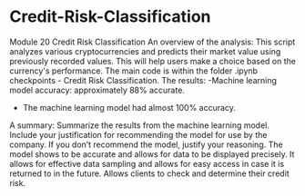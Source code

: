 # Credit-Risk-Classification
Module 20 Credit Risk Classification 
An overview of the analysis: This script analyzes various cryptocurrencies and predicts their market value using previously recorded values. This will help users make a choice based on the currency's performance.
The main code is within the folder .ipynb checkpoints - Credit Risk Classification.
The results: 
-Machine learning model accuracy: approximately 88% accurate.
- The machine learning model had almost 100% accuracy.

A summary: Summarize the results from the machine learning model. Include your justification for recommending the model for use by the company. If you don’t recommend the model, justify your reasoning.
The model shows to be accurate and allows for data to be displayed precisely. It allows for effective data sampling and allows for easy access in case it is returned to in the future. Allows clients to check and determine their credit risk.
